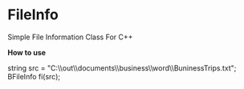 # FileInfo
Simple File Information Class For C++

<b>How to use</b>

<p>
	string src = "C:\\out\\documents\\business\\word\\BuninessTrips.txt";
	BFileInfo fi(src);
</p>
